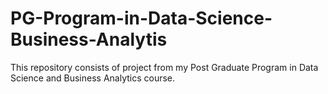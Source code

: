 # PG-Program-in-Data-Science-Business-Analytis
This repository consists of project from my Post Graduate Program in Data Science and Business Analytics course.
